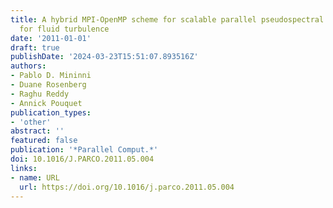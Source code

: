 ```yaml
---
title: A hybrid MPI-OpenMP scheme for scalable parallel pseudospectral computations
  for fluid turbulence
date: '2011-01-01'
draft: true
publishDate: '2024-03-23T15:51:07.893516Z'
authors:
- Pablo D. Mininni
- Duane Rosenberg
- Raghu Reddy
- Annick Pouquet
publication_types:
- 'other'
abstract: ''
featured: false
publication: '*Parallel Comput.*'
doi: 10.1016/J.PARCO.2011.05.004
links:
- name: URL
  url: https://doi.org/10.1016/j.parco.2011.05.004
---
```



